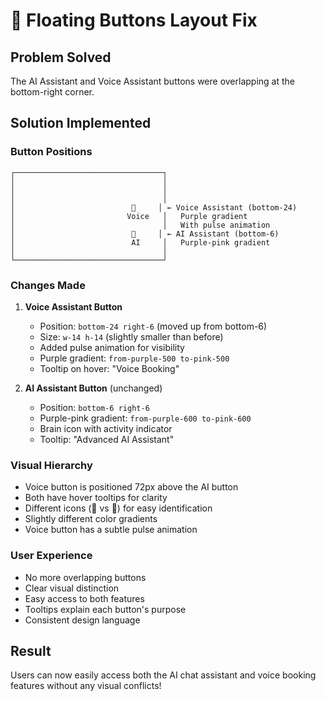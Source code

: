 # 🎯 Floating Buttons Layout Fix

## Problem Solved
The AI Assistant and Voice Assistant buttons were overlapping at the bottom-right corner.

## Solution Implemented

### Button Positions
```
┌─────────────────────────────────┐
│                                 │
│                                 │
│                                 │
│                          🎤     │ ← Voice Assistant (bottom-24)
│                         Voice   │   Purple gradient
│                                 │   With pulse animation
│                          🧠     │ ← AI Assistant (bottom-6)
│                          AI     │   Purple-pink gradient
│                                 │   
└─────────────────────────────────┘
```

### Changes Made

1. **Voice Assistant Button**
   - Position: `bottom-24 right-6` (moved up from bottom-6)
   - Size: `w-14 h-14` (slightly smaller than before)
   - Added pulse animation for visibility
   - Purple gradient: `from-purple-500 to-pink-500`
   - Tooltip on hover: "Voice Booking"

2. **AI Assistant Button** (unchanged)
   - Position: `bottom-6 right-6` 
   - Purple-pink gradient: `from-purple-600 to-pink-600`
   - Brain icon with activity indicator
   - Tooltip: "Advanced AI Assistant"

### Visual Hierarchy
- Voice button is positioned 72px above the AI button
- Both have hover tooltips for clarity
- Different icons (🎤 vs 🧠) for easy identification
- Slightly different color gradients
- Voice button has a subtle pulse animation

### User Experience
- No more overlapping buttons
- Clear visual distinction
- Easy access to both features
- Tooltips explain each button's purpose
- Consistent design language

## Result
Users can now easily access both the AI chat assistant and voice booking features without any visual conflicts!
